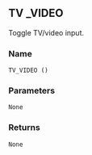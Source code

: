 ## TV \_VIDEO

Toggle TV/video input.


### Name

`TV_VIDEO ()`


### Parameters

`None`


### Returns

`None`
